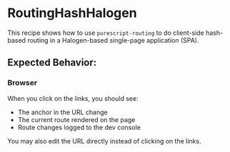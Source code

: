 # RoutingHashHalogen

This recipe shows how to use `purescript-routing` to do client-side hash-based routing in a Halogen-based single-page application (SPA).

## Expected Behavior:

### Browser

When you click on the links, you should see:
* The anchor in the URL change
* The current route rendered on the page
* Route changes logged to the dev console

You may also edit the URL directly instead of clicking on the links.
